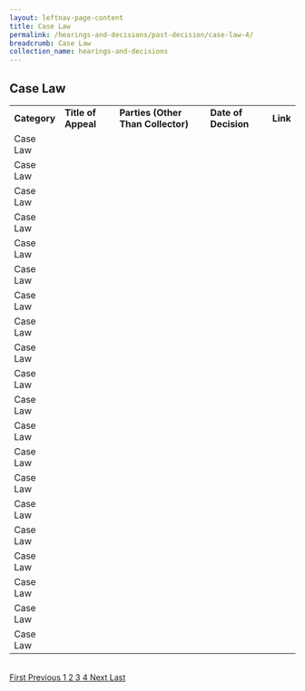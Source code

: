 ```yaml
---
layout: leftnav-page-content
title: Case Law
permalink: /hearings-and-decisions/past-decision/case-law-4/
breadcrumb: Case Law
collection_name: hearings-and-decisions
---
```


Case Law
---

<table>
  <tr>
    <td><b>Category</b></td>
    <td><b>Title of Appeal</b></td>
    <td><b>Parties (Other Than Collector)</b></td>
    <td><b>Date of Decision</b></td>
    <td><b>Link</b></td>
  </tr>
  <tr>
    <td>Case Law</td>
    <td></td>
    <td></td>
    <td></td>
    <td><a href="/files/" target="_blank"></a></td>
  </tr>
  <tr>
    <td>Case Law</td>
    <td></td>
    <td></td>
    <td></td>
    <td><a href="/files/" target="_blank"></a></td>
  </tr>
  <tr>
    <td>Case Law</td>
    <td></td>
    <td></td>
    <td></td>
    <td><a href="/files/" target="_blank"></a></td>
  </tr>
  <tr>
    <td>Case Law</td>
    <td></td>
    <td></td>
    <td></td>
    <td><a href="/files/" target="_blank"></a></td>
  </tr>
  <tr>
    <td>Case Law</td>
    <td></td>
    <td></td>
    <td></td>
    <td><a href="/files/" target="_blank"></a></td>
  </tr>
  <tr>
    <td>Case Law</td>
    <td></td>
    <td></td>
    <td></td>
    <td><a href="/files/" target="_blank"></a></td>
  </tr>
  <tr>
    <td>Case Law</td>
    <td></td>
    <td></td>
    <td></td>
    <td><a href="/files/" target="_blank"></a></td>
  </tr>
  <tr>
    <td>Case Law</td>
    <td></td>
    <td></td>
    <td></td>
    <td><a href="/files/" target="_blank"></a></td>
  </tr>
  <tr>
    <td>Case Law</td>
    <td></td>
    <td></td>
    <td></td>
    <td><a href="/files/" target="_blank"></a></td>
  </tr>
  <tr>
    <td>Case Law</td>
    <td></td>
    <td></td>
    <td></td>
    <td><a href="/files/" target="_blank"></a></td>
  </tr>
  <tr>
    <td>Case Law</td>
    <td></td>
    <td></td>
    <td></td>
    <td><a href="/files/" target="_blank"></a></td>
  </tr>
  <tr>
    <td>Case Law</td>
    <td></td>
    <td></td>
    <td></td>
    <td><a href="/files/" target="_blank"></a></td>
  </tr>
  <tr>
    <td>Case Law</td>
    <td></td>
    <td></td>
    <td></td>
    <td><a href="/files/" target="_blank"></a></td>
  </tr>
  <tr>
    <td>Case Law</td>
    <td></td>
    <td></td>
    <td></td>
    <td><a href="/files/" target="_blank"></a></td>
  </tr>
  <tr>
    <td>Case Law</td>
    <td></td>
    <td></td>
    <td></td>
    <td><a href="/files/" target="_blank"></a></td>
  </tr>
  <tr>
    <td>Case Law</td>
    <td></td>
    <td></td>
    <td></td>
    <td><a href="/files/" target="_blank"></a></td>
  </tr>
  <tr>
    <td>Case Law</td>
    <td></td>
    <td></td>
    <td></td>
    <td><a href="/files/" target="_blank"></a></td>
  </tr>
  <tr>
    <td>Case Law</td>
    <td></td>
    <td></td>
    <td></td>
    <td><a href="/files/" target="_blank"></a></td>
  </tr>
  <tr>
    <td>Case Law</td>
    <td></td>
    <td></td>
    <td></td>
    <td><a href="/files/" target="_blank"></a></td>
  </tr>
  <tr>
    <td>Case Law</td>
    <td></td>
    <td></td>
    <td></td>
    <td><a href="/files/" target="_blank"></a></td>
  </tr>
</table><br>


  <div class="pagination">
    <a href="https://mlaw-ablac-staging.netlify.com/hearings-and-decisions/case-law-1/">First </a>
    <a href="https://mlaw-ablac-staging.netlify.com/hearings-and-decisions/case-law-3/">Previous </a>
    <a href="https://mlaw-ablac-staging.netlify.com/hearings-and-decisions/case-law-1/">1 </a>
    <a href="https://mlaw-ablac-staging.netlify.com/hearings-and-decisions/case-law-2/">2 </a>
    <a href="https://mlaw-ablac-staging.netlify.com/hearings-and-decisions/case-law-3/">3 </a>
    <a class="pagination disabled" href="#">4 </a>
    <a class="pagination disabled" href="#">Next </a>
    <a class="pagination disabled" href="#"">Last</a>
  </div>
